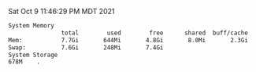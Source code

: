 Sat Oct  9 11:46:29 PM MDT 2021
```bash
System Memory
               total        used        free      shared  buff/cache   available
Mem:           7.7Gi       644Mi       4.8Gi       8.0Mi       2.3Gi       6.7Gi
Swap:          7.6Gi       248Mi       7.4Gi
System Storage
678M	.
```
```bash
